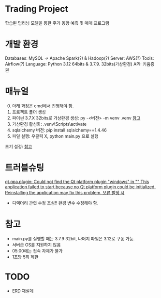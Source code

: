 # Trading Project
학습된 딥러닝 모델을 통한 주가 동향 예측 및 매매 프로그램

# 개발 환경
Databases: MySQL -> Apache Spark(?) & Hadoop(?)
Server: AWS(?)
Tools: Airflow(?)
Language: Python 3.12 64bits & 3.7.9. 32bits(가상환경)
API: 키움증권

# 매뉴얼
0. 아래 과정은 cmd에서 진행해야 함.
1. 프로젝트 폴더 생성
2. 파이썬 3.7.X 32bits로 가상환경 생성: py -<버전> -m venv .venv
[참고](https://www.luck7owl.com/it/python/%ED%8C%8C%EC%9D%B4%EC%8D%AC-venv-%EA%B0%80%EC%83%81%ED%99%98%EA%B2%BD-%EA%B5%AC%EC%B6%95%ED%8C%8C%EC%9D%B4%EC%8D%AC-%EB%B2%84%EC%A0%84-%EC%A7%80%EC%A0%95/)
3. 가상환경 활성화: .venv\Scripts\activate
4. sqlalchemy 버전: pip install sqlalchemy==1.4.46
5. 파일 실행: 우클릭 X, python main.py 으로 실행

초기 설정: [참고](https://wikidocs.net/126081#google_vignette)

# 트러블슈팅
[qt.qpa.plugin: Could not find the Qt platform plugin "windows" in ""
This application failed to start because no Qt platform plugin could be initialized. Reinstalling the application may fix this problem. 오류 발생 시](https://log-mylife.tistory.com/entry/Could-not-load-the-Qt-platform-plugin-%EB%AC%B8%EC%A0%9C-%ED%95%B4%EA%B2%B0%EB%B2%95)
- 디렉더리 관련 수정 조심!! 환경 변수 수정해야 함.

# 참고
- main.py를 실행할 때는 3.7.9 32bit, 나머지 파일은 3.12로 구동 가능.
- 서버급 OS를 지원하지 않음
- 05:00에는 접속 자체가 불가
- 1초당 5회 제한

# TODO
- ERD 재설계
